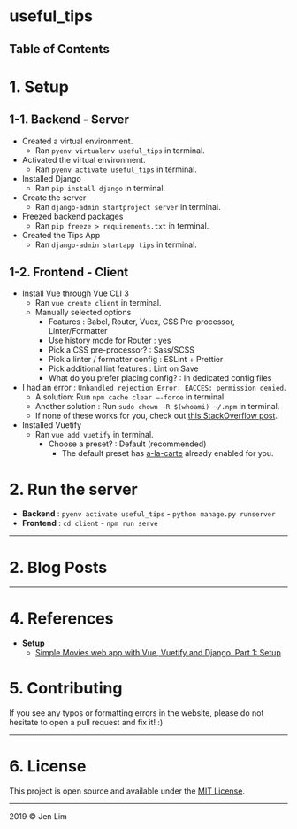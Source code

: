 # useful_tips

## Table of Contents

# 1. Setup 
## 1-1. Backend - Server
* Created a virtual environment.
  - Ran `pyenv virtualenv useful_tips` in terminal.
* Activated the virtual environment.
  - Ran `pyenv activate useful_tips` in terminal.
* Installed Django
  - Ran `pip install django` in terminal.
* Create the server
  - Ran `django-admin startproject server` in terminal.
* Freezed backend packages
  - Ran `pip freeze > requirements.txt` in terminal.
* Created the Tips App
  - Ran `django-admin startapp tips` in terminal.

## 1-2. Frontend - Client
* Install Vue through Vue CLI 3
  - Ran `vue create client` in terminal.
  - Manually selected options
    + Features : Babel, Router, Vuex, CSS Pre-processor, Linter/Formatter
    + Use history mode for Router : yes
    + Pick a CSS pre-processor? : Sass/SCSS
    + Pick a linter / formatter config : ESLint + Prettier
    + Pick additional lint features : Lint on Save
    + What do you prefer placing config? : In dedicated config files
* I had an error : `Unhandled rejection Error: EACCES: permission denied`.
  - A solution: Run `npm cache clear —-force` in terminal.
  - Another solution : Run 
  `sudo chown -R $(whoami) ~/.npm` in terminal. 
  - If none of these works for you, check out [this StackOverflow post](https://stackoverflow.com/questions/50639690/on-npm-install-unhandled-rejection-error-eacces-permission-denied).
* Installed Vuetify
  - Ran `vue add vuetify` in terminal.
    + Choose a preset? : Default (recommended)
      - The default preset has [a-la-carte](https://vuetifyjs.com/en/framework/a-la-carte) already enabled for you.

# 2. Run the server
* <b>Backend</b> : `pyenv activate useful_tips` - `python manage.py runserver`
* <b>Frontend</b> : `cd client` - `npm run serve`

- - -

# 2. Blog Posts
- - -


# 4. References
* <b>Setup</b>
  - [Simple Movies web app with Vue, Vuetify and Django. Part 1: Setup](https://medium.com/@samy_raps/simple-movies-web-app-with-vue-vuetify-and-django-part-1-setup-6351c02327a5)

# 5. Contributing
If you see any typos or formatting errors in the website, please do not hesitate to open a pull request and fix it! :)
- - -

# 6. License
This project is open source and available under the [MIT License](https://github.com/cmdlhz/portfolio_website_ver2/blob/master/LICENSE).
- - -

2019 © Jen Lim 
